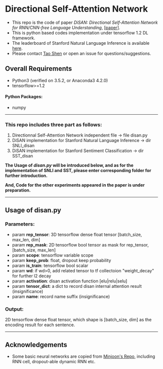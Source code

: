 # Directional Self-Attention Network
* This repo is the code of paper *DiSAN: Directional Self-Attention Network for RNN/CNN-free Language Understanding*, [\[paper\]](https://arxiv.org/abs/1709.04696).
* This is python based codes implementation under tensorflow 1.2 DL framework.
* The leaderboard of Stanford Natural Language Inference is available [here](https://nlp.stanford.edu/projects/snli/).
* Please contact [Tao Shen](Tao.Shen@student.uts.edu.au) or open an issue for questions/suggestions.

## Overall Requirements
* Python3 (verified on 3.5.2, or Anaconda3 4.2.0) 
* tensorflow>=1.2

#### Python Packages:

* numpy

-------
### This repo includes three part as follows:
1. Directionnal Self-Attention Network independent file -> file disan.py
2. DiSAN implementation for Stanford Natural Language Inference -> dir SNLI_disan
3. DiSAN implementation for Stanford Sentiment Classification -> dir SST_disan

__The Usage of *disan.py* will be introduced below, and as for the implementation of SNLI and SST, please enter corresponding folder for further introduction.__

__And, Code for the other experiments appeared in the paper is under preparation.__

-------
## Usage of disan.py

### Parameters:

* param **rep\_tensor**: 3D tensorflow dense float tensor [batch\_size, max\_len, dim]
* param **rep\_mask**: 2D tensorflow bool tensor as mask for rep\_tensor, [batch\_size, max\_len]
* param **scope**: tensorflow variable scope
* param **keep\_prob**: float, dropout keep probability
* param **is\_train**: tensorflow bool scalar
* param **wd**: if wd>0, add related tensor to tf collectoion "weight_decay" for further l2 decay
* param **activation**: disan activation function [elu|relu|selu]
* param **tensor\_dict**: a dict to record disan internal attention result (insignificance)
* param **name**: record name suffix (insignificance)

### Output:
2D tensorflow dense float tensor, which shape is [batch\_size, dim] as the encoding result for each sentence.

------
## Acknowledgements
* Some basic neural networks are copied from [Minjoon's Repo](https://github.com/allenai/bi-att-flow), including RNN cell, dropout-able dynamic RNN etc.


